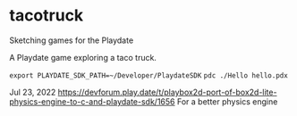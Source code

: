 # tacotruck
Sketching games for the Playdate

A Playdate game exploring a taco truck.

`export PLAYDATE_SDK_PATH=~/Developer/PlaydateSDK`
`pdc ./Hello hello.pdx`


Jul 23, 2022
https://devforum.play.date/t/playbox2d-port-of-box2d-lite-physics-engine-to-c-and-playdate-sdk/1656
For a better physics engine
